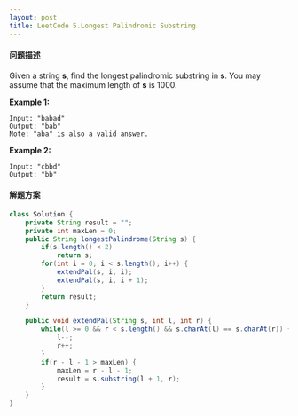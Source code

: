 ```yaml
---
layout: post
title: LeetCode 5.Longest Palindromic Substring 
---
```


#### **问题描述**
Given a string **s**, find the longest palindromic substring in **s**. You may assume that the maximum length of **s** is 1000.

**Example 1:**

```
Input: "babad"
Output: "bab"
Note: "aba" is also a valid answer.
```

**Example 2:**

```
Input: "cbbd"
Output: "bb"
```

#### **解题方案**
```java
class Solution {
    private String result = "";
    private int maxLen = 0;
    public String longestPalindrome(String s) {
        if(s.length() < 2)
            return s;
        for(int i = 0; i < s.length(); i++) {
            extendPal(s, i, i);
            extendPal(s, i, i + 1);
        }
        return result;
    }

    public void extendPal(String s, int l, int r) {
        while(l >= 0 && r < s.length() && s.charAt(l) == s.charAt(r)) {
            l--;
            r++;
        }
        if(r - l - 1 > maxLen) {
            maxLen = r - l - 1;
            result = s.substring(l + 1, r);
        }
    }
}
```